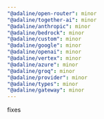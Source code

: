 ```yaml
---
"@adaline/open-router": minor
"@adaline/together-ai": minor
"@adaline/anthropic": minor
"@adaline/bedrock": minor
"@adaline/custom": minor
"@adaline/google": minor
"@adaline/openai": minor
"@adaline/vertex": minor
"@adaline/azure": minor
"@adaline/groq": minor
"@adaline/provider": minor
"@adaline/types": minor
"@adaline/gateway": minor
---
```


fixes
